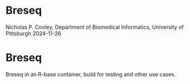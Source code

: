 Breseq
================
Nicholas P. Cooley, Department of Biomedical Informatics, University of
Pittsburgh
2024-11-26

# Breseq

Breseq in an R-base container, build for testing and other use cases.
